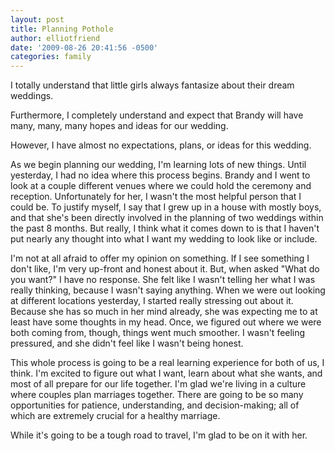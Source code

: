 ```yaml
---
layout: post
title: Planning Pothole
author: elliotfriend
date: '2009-08-26 20:41:56 -0500'
categories: family
---
```

I totally understand that little girls always fantasize about their dream 
weddings.

Furthermore, I completely understand and expect that Brandy will have
many, many, many hopes and ideas for our wedding.

However, I have almost no expectations, plans, or ideas for this wedding.

As we begin planning our wedding, I'm learning lots of new things. Until
yesterday, I had no idea where this process begins. Brandy and I went to
look at a couple different venues where we could hold the ceremony and
reception. Unfortunately for her, I wasn't the most helpful person that
I could be. To justify myself, I say that I grew up in a house with mostly
boys, and that she's been directly involved in the planning of two weddings
within the past 8 months. But really, I think what it comes down to is
that I haven't put nearly any thought into what I want my wedding to look
like or include.

I'm not at all afraid to offer my opinion on something. If I see something
I don't like, I'm very up-front and honest about it. But, when asked "What
do you want?" I have no response. She felt like I wasn't telling her what
I was really thinking, because I wasn't saying anything. When we were out
looking at different locations yesterday, I started really stressing out
about it. Because she has so much in her mind already, she was expecting
me to at least have some thoughts in my head. Once, we figured out where
we were both coming from, though, things went much smoother. I wasn't
feeling pressured, and she didn't feel like I wasn't being honest.

This whole process is going to be a real learning experience for both of
us, I think. I'm excited to figure out what I want, learn about what she
wants, and most of all prepare for our life together. I'm glad we're
living in a culture where couples plan marriages together. There are going
to be so many opportunities for patience, understanding, and decision-making;
all of which are extremely crucial for a healthy marriage.

While it's going to be a tough road to travel, I'm glad to be on it with
her.
